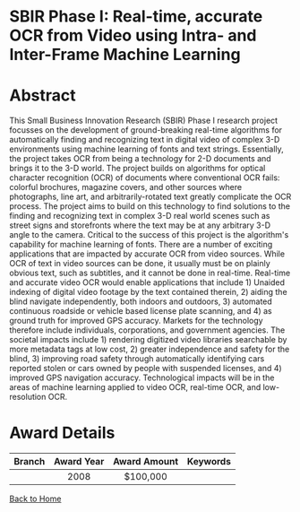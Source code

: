 
SBIR Phase I: Real-time, accurate OCR from Video using Intra- and Inter-Frame Machine Learning
==============================================================================================

# Abstract


This Small Business Innovation Research (SBIR) Phase I research project focusses on the development of ground-breaking real-time algorithms for automatically finding and recognizing text in digital video of complex 3-D environments using machine learning of fonts and text strings. Essentially, the project takes OCR from being a technology for 2-D documents and brings it to the 3-D world. The project builds on algorithms for optical character recognition (OCR) of documents where conventional OCR fails: colorful brochures, magazine covers, and other sources where photographs, line art, and arbitrarily-rotated text greatly complicate the OCR process. The project aims to build on this technology to find solutions to the finding and recognizing text in complex 3-D real world scenes such as street signs and storefronts where the text may be at any arbitrary 3-D angle to the camera. Critical to the success of this project is the algorithm's capability for machine learning of fonts.  There are a number of exciting applications that are impacted by accurate OCR from video sources. While OCR of text in video sources can be done, it usually must be on plainly obvious text, such as subtitles, and it cannot be done in real-time. Real-time and accurate video OCR would enable applications that include 1) Unaided indexing of digital video footage by the text contained therein, 2) aiding the blind navigate independently, both indoors and outdoors, 3) automated continuous roadside or vehicle based license plate scanning, and 4) as ground truth for improved GPS accuracy. Markets for the technology
therefore include individuals, corporations, and government agencies. The societal impacts include 1) rendering digitized video libraries searchable by more metadata tags at low cost, 2) greater independence and safety for the blind, 3) improving road safety through automatically identifying cars reported stolen or cars owned by people with suspended licenses, and 4) improved GPS navigation accuracy. Technological impacts will be in the areas of machine learning applied to video OCR, real-time OCR, and low-resolution OCR.  

# Award Details

|Branch|Award Year|Award Amount|Keywords|
| :---: | :---: | :---: | :---: |
||2008|$100,000||
  
  


[Back to Home](https://github.com/chrischow/dod_sbir_awards/JT/#104)